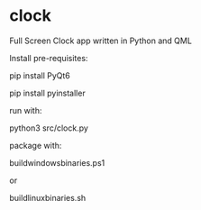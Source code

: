 # clock
Full Screen Clock app written in Python and QML

Install pre-requisites:

pip install PyQt6

pip install pyinstaller

run with:

python3 src/clock.py

package with:

buildwindowsbinaries.ps1

or

buildlinuxbinaries.sh
